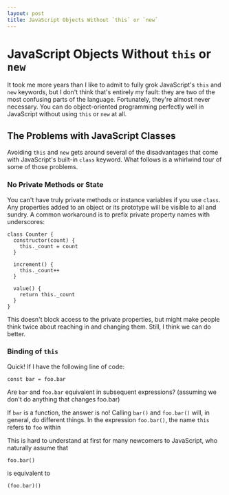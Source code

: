 ```yaml
---
layout: post
title: JavaScript Objects Without `this` or `new`
---
```


# JavaScript Objects Without `this` or `new`

It took me more years than I like to admit to fully grok
JavaScript's `this` and `new` keywords, but I don't think
that's entirely my fault: they are two of the most confusing
parts of the language. Fortunately, they're almost never
necessary. You can do object-oriented programming perfectly
well in JavaScript without using `this` or `new` at all.

## The Problems with JavaScript Classes

Avoiding `this` and `new` gets around several of the
disadvantages that come with JavaScript's built-in `class`
keyword. What follows is a whirlwind tour of some of those
problems.

### No Private Methods or State

You can't have truly private methods or instance variables
if you use `class`. Any properties added to an object or
its prototype will be visible to all and sundry.
A common workaround is to prefix private property names with
underscores:

```
class Counter {
  constructor(count) {
    this._count = count
  }

  increment() {
    this._count++
  }

  value() {
    return this._count
  }
}
```

This doesn't block access to the private properties, but
might make people think twice about reaching in and changing
them. Still, I think we can do better.

### Binding of `this`

Quick! If I have the following line of code:

```
const bar = foo.bar
```

Are `bar` and `foo.bar` equivalent in subsequent
expressions? (assuming we don't do anything that changes
foo.bar)

If `bar` is a function, the answer is no! Calling `bar()`
and `foo.bar()` will, in general, do different things. In
the expression `foo.bar()`, the name `this` refers to `foo`
within

This is hard to understand at first for many newcomers to
JavaScript, who naturally assume that

```
foo.bar()
```

is equivalent to

```
(foo.bar)()
```
